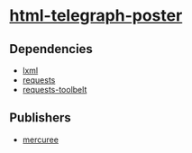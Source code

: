 # [html-telegraph-poster](https://pypi.org/project/html-telegraph-poster)

## Dependencies
- [lxml](packages/l/lxml.md)
- [requests](packages/r/requests.md)
- [requests-toolbelt](packages/r/requests-toolbelt.md)



## Publishers
- [mercuree](https://pypi.org/user/mercuree)

